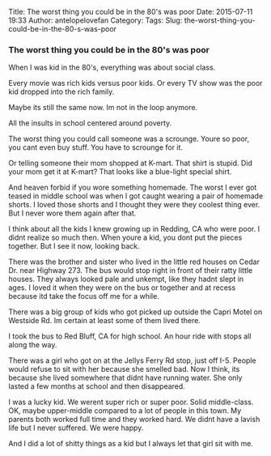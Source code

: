 Title: The worst thing you could be in the 80's was poor
Date: 2015-07-11 19:33
Author: antelopelovefan
Category: 
Tags: 
Slug: the-worst-thing-you-could-be-in-the-80-s-was-poor

### The worst thing you could be in the 80's was poor

When I was kid in the 80's, everything was about social class.

Every movie was rich kids versus poor kids. Or every TV show was the poor kid dropped into the rich family.

Maybe its still the same now. Im not in the loop anymore.

All the insults in school centered around poverty.

The worst thing you could call someone was a scrounge. Youre so poor, you cant even buy stuff. You have to scrounge for it.

Or telling someone their mom shopped at K-mart. That shirt is stupid. Did your mom get it at K-mart? That looks like a blue-light special shirt.

And heaven forbid if you wore something homemade. The worst I ever got teased in middle school was when I got caught wearing a pair of homemade shorts. I loved those shorts and I thought they were they coolest thing ever. But I never wore them again after that.

I think about all the kids I knew growing up in Redding, CA who were poor. I didnt realize so much then. When youre a kid, you dont put the pieces together. But I see it now, looking back.

There was the brother and sister who lived in the little red houses on Cedar Dr. near Highway 273. The bus would stop right in front of their ratty little houses. They always looked pale and unkempt, like they hadnt slept in ages. I loved it when they were on the bus or together and at recess because itd take the focus off me for a while.

There was a big group of kids who got picked up outside the Capri Motel on Westside Rd. Im certain at least some of them lived there.

I took the bus to Red Bluff, CA for high school. An hour ride with stops all along the way.

There was a girl who got on at the Jellys Ferry Rd stop, just off I-5. People would refuse to sit with her because she smelled bad. Now I think, its because she lived somewhere that didnt have running water. She only lasted a few months at school and then disappeared.

I was a lucky kid. We werent super rich or super poor. Solid middle-class. OK, maybe upper-middle compared to a lot of people in this town. My parents both worked full time and they worked hard. We didnt have a lavish life but I never suffered. We were happy.

And I did a lot of shitty things as a kid but I always let that girl sit with me.

